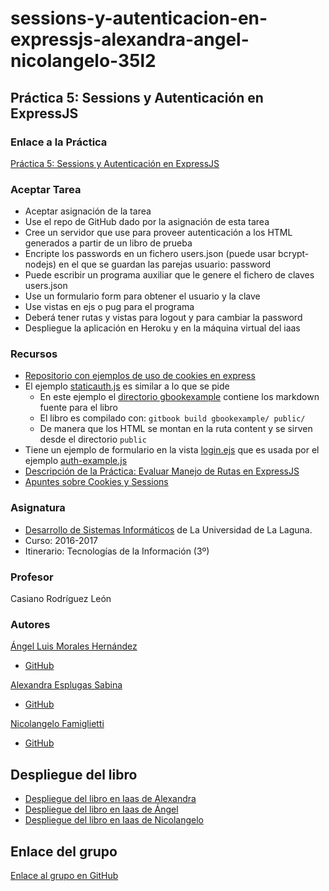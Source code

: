 # sessions-y-autenticacion-en-expressjs-alexandra-angel-nicolangelo-35l2

## Práctica 5: Sessions y Autenticación en ExpressJS

### Enlace a la Práctica
[Práctica 5: Sessions y Autenticación en ExpressJS](https://casianorodriguezleon.gitbooks.io/ull-esit-1617/content/practicas/practicasessions.html)


### Aceptar Tarea 

* Aceptar asignación de la tarea
* Use el repo de GitHub dado por la asignación de esta tarea
* Cree un servidor que use para proveer autenticación a los HTML generados a partir de un libro de prueba
* Encripte los passwords en un fichero users.json (puede usar bcrypt-nodejs) en el que se guardan las parejas usuario: password
* Puede escribir un programa auxiliar que le genere el fichero de claves users.json
* Use un formulario form para obtener el usuario y la clave
* Use vistas en ejs o pug para el programa
* Deberá tener rutas y vistas para logout y para cambiar la password
* Despliegue la aplicación en Heroku y en la máquina virtual del iaas


### Recursos

* [Repositorio con ejemplos de uso de cookies en express](https://github.com/ULL-ESIT-DSI-1617/express-cookies-examples)
* El ejemplo [staticauth.js](https://github.com/ULL-ESIT-DSI-1617/express-cookies-examples/blob/master/staticauth.js) es similar a lo que se pide
    * En este ejemplo el [directorio gbookexample](https://github.com/ULL-ESIT-DSI-1617/express-cookies-examples/tree/master/gbookexample) contiene los markdown fuente para el libro
    * El libro es compilado con: `gitbook build gbookexample/ public/`
    * De manera que los HTML se montan en la ruta content y se sirven desde el directorio `public`
* Tiene un ejemplo de formulario en la vista [login.ejs](https://github.com/ULL-ESIT-DSI-1617/express-cookies-examples/blob/master/views/login.ejs) que es usada por el ejemplo [auth-example.js](https://github.com/ULL-ESIT-DSI-1617/express-cookies-examples/blob/master/auth-example.js#L99-L101)
* [Descripción de la Práctica: Evaluar Manejo de Rutas en ExpressJS](https://casianorodriguezleon.gitbooks.io/ull-esit-1617/content/practicas/practicalearningcookies.html)
* [Apuntes sobre Cookies y Sessions](https://casianorodriguezleon.gitbooks.io/ull-esit-1617/content/apuntes/cookies/)


### Asignatura
* [Desarrollo de Sistemas Informáticos](https://campusvirtual.ull.es/1617/course/view.php?id=1136) de La Universidad de La Laguna.
* Curso: 2016-2017
* Itinerario: Tecnologías de la Información \(3º\)

### Profesor
Casiano Rodríguez León

### Autores
[Ángel Luis Morales Hernández](https://alu0100888157.github.io)
* [GitHub](https://github.com/alu0100888157)

[Alexandra Esplugas Sabina](https://alu0100762006.github.io)
* [GitHub](https://github.com/alu0100762006)

[Nicolangelo Famiglietti](https://alu0100912005.github.io)
* [GitHub](https://github.com/alu0100912005)


## Despliegue del libro
* [Despliegue del libro en Iaas de Alexandra]()
* [Despliegue del libro en Iaas de Ángel]()
* [Despliegue del libro en Iaas de Nicolangelo](http://10.6.128.226:8080/)

## Enlace del grupo
[Enlace al grupo en GitHub](https://github.com/ULL-ESIT-DSI-1617/sessions-y-autenticacion-en-expressjs-alexandra-angel-nicolangelo-35l2)
